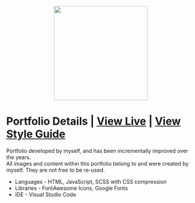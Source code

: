 <p align="center">
  <img src="https://user-images.githubusercontent.com/61296534/215552112-ce8d4681-8a3b-460f-89d3-36f319eabed2.png" width="250"/>
</p>

# Portfolio Details | [View Live](https://leaheyestone.ca) | [View Style Guide](https://www.figma.com/design/e3m35ak0yghUWMs03AJuvH/CasualPancakes?node-id=107-3&t=6oA0RK9POkxQetDV-0)

Portfolio developed by myself, and has been incrementally improved over the years.  
All images and content within this portfolio belong to and were created by myself. They are not free to be re-used.

- Languages - HTML, JavaScript, SCSS with CSS compression
- Libraries - FontAwesome Icons, Google Fonts
- IDE - Visual Studio Code
